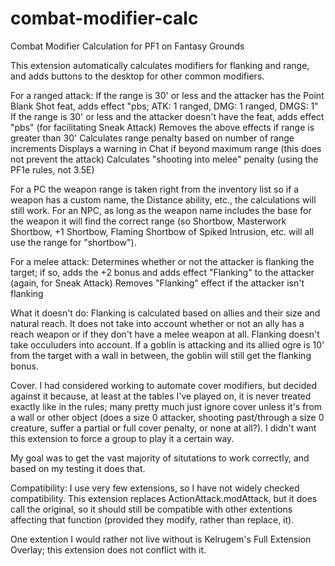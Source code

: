 # combat-modifier-calc
Combat Modifier Calculation for PF1 on Fantasy Grounds

This extension automatically calculates modifiers for flanking and range, and adds buttons to the desktop for other common modifiers.

For a ranged attack:
If the range is 30' or less and the attacker has the Point Blank Shot feat, adds effect "pbs; ATK: 1 ranged, DMG: 1 ranged, DMGS: 1"
If the range is 30' or less and the attacker doesn't have the feat, adds effect "pbs" (for facilitating Sneak Attack)
Removes the above effects if range is greater than 30'
Calculates range penalty based on number of range increments
Displays a warning in Chat if beyond maximum range (this does not prevent the attack)
Calculates "shooting into melee" penalty (using the PF1e rules, not 3.5E)

For a PC the weapon range is taken right from the inventory list so if a weapon has a custom name, the Distance ability, etc., the calculations will still work.  For an NPC, as long as the weapon name includes the base for the weapon it will find the correct range (so Shortbow, Masterwork Shortbow, +1 Shortbow, Flaming Shortbow of Spiked Intrusion, etc. will all use the range for "shortbow").

For a melee attack:
Determines whether or not the attacker is flanking the target; if so, adds the +2 bonus and adds effect "Flanking" to the attacker (again, for Sneak Attack)
Removes "Flanking" effect if the attacker isn't flanking

What it doesn't do:
Flanking is calculated based on allies and their size and natural reach.  It does not take into account whether or not an ally has a reach weapon or if they don't have a melee weapon at all.
Flanking doesn't take occuluders into account.  If a goblin is attacking and its allied ogre is 10' from the target with a wall in between, the goblin will still get the flanking bonus.

Cover.  I had considered working to automate cover modifiers, but decided against it because, at least at the tables I've played on, it is never treated exactly like in the rules; many pretty much just ignore cover unless it's from a wall or other object (does a size 0 attacker, shooting past/through a size 0 creature, suffer a partial or full cover penalty, or none at all?).  I didn't want this extension to force a group to play it a certain way.

My goal was to get the vast majority of situtations to work correctly, and based on my testing it does that.

Compatibility:
I use very few extensions, so I have not widely checked compatibility.
This extension replaces ActionAttack.modAttack, but it does call the original, so it should still be compatible with other extentions affecting that function (provided they modify, rather than replace, it).

One extention I would rather not live without is Kelrugem's Full Extension Overlay; this extension does not conflict with it.
